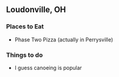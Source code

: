 ## Loudonville, OH

### Places to Eat

- Phase Two Pizza (actually in Perrysville)

### Things to do

- I guess canoeing is popular
